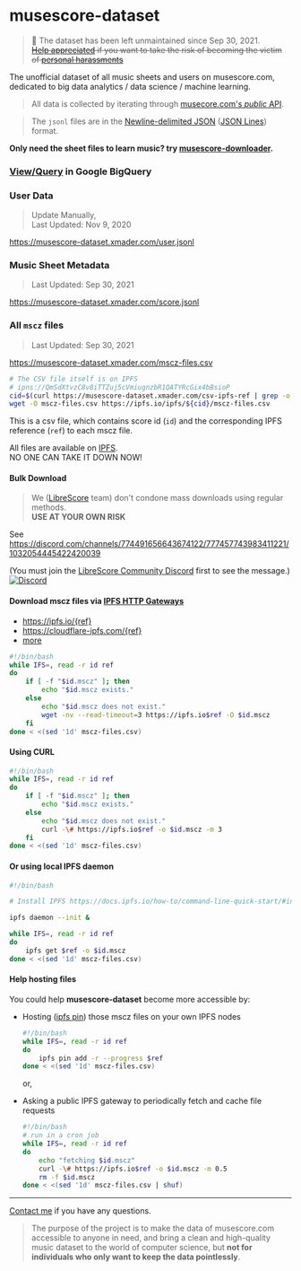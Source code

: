 
# musescore-dataset

> 🚨 The dataset has been left unmaintained since Sep 30, 2021.  
> ~~[Help appreciated](mailto:i@xmader.com) if you want to take the risk of becoming the victim of [personal harassments](https://web.archive.org/web/20230129121047/https://github.com/Xmader/musescore-downloader/issues/5#issuecomment-882450335)~~

The unofficial dataset of all music sheets and users on musescore.com, dedicated to big data analytics / data science / machine learning.

> All data is collected by iterating through [musecore.com's *public* API](https://developers.musescore.com/).

> The `jsonl` files are in the [Newline-delimited JSON](https://en.wikipedia.org/wiki/JSON_streaming#Line-delimited_JSON) ([JSON Lines](http://jsonlines.org/)) format.

**Only need the sheet files to learn music? try [musescore-downloader](https://github.com/Xmader/musescore-downloader).**

### [View/Query](https://console.cloud.google.com/bigquery?project=xmader&p=xmader&d=musescore&page=dataset) in Google BigQuery

### User Data

> Update Manually,  
> Last Updated: Nov 9, 2020

https://musescore-dataset.xmader.com/user.jsonl

### Music Sheet Metadata

> Last Updated: Sep 30, 2021

https://musescore-dataset.xmader.com/score.jsonl

### All `mscz` files

> Last Updated: Sep 30, 2021

https://musescore-dataset.xmader.com/mscz-files.csv

```sh
# The CSV file itself is on IPFS
# ipns://QmSdXtvzC8v8iTTZuj5cVmiugnzbR1QATYRcGix4bBsioP
cid=$(curl https://musescore-dataset.xmader.com/csv-ipfs-ref | grep -o "\\w\{46\}")
wget -O mscz-files.csv https://ipfs.io/ipfs/${cid}/mscz-files.csv
```

This is a csv file, which contains score id (`id`) and the corresponding IPFS reference (`ref`) to each mscz file.

All files are available on [IPFS](https://ipfs.io/).  
NO ONE CAN TAKE IT DOWN NOW!

#### Bulk Download

> We ([LibreScore](https://github.com/LibreScore) team) don't condone mass downloads using regular methods.  
> **USE AT YOUR OWN RISK**

See <https://discord.com/channels/774491656643674122/777457743983411221/1032054445422420039>

(You must join the [LibreScore Community Discord](https://discord.gg/DKu7cUZ4XQ) first to see the message.)  
[![Discord](https://img.shields.io/discord/774491656643674122?color=7289da&label=Discord&logo=discord)](https://discord.gg/DKu7cUZ4XQ)

#### Download mscz files via [IPFS HTTP Gateways](https://docs.ipfs.io/how-to/address-ipfs-on-web/#http-gateways)

* https://ipfs.io/{ref}
* https://cloudflare-ipfs.com/{ref}
* [more](https://ipfs.github.io/public-gateway-checker/)

```sh
#!/bin/bash
while IFS=, read -r id ref
do
    if [ -f "$id.mscz" ]; then
        echo "$id.mscz exists."
    else
        echo "$id.mscz does not exist."
        wget -nv --read-timeout=3 https://ipfs.io$ref -O $id.mscz
    fi
done < <(sed '1d' mscz-files.csv)
```

#### Using CURL

```bash
#!/bin/bash
while IFS=, read -r id ref
do
    if [ -f "$id.mscz" ]; then
        echo "$id.mscz exists."
    else
        echo "$id.mscz does not exist."
        curl -\# https://ipfs.io$ref -o $id.mscz -m 3
    fi
done < <(sed '1d' mscz-files.csv)
```

#### Or using local IPFS daemon

```bash
#!/bin/bash

# Install IPFS https://docs.ipfs.io/how-to/command-line-quick-start/#install-ipfs

ipfs daemon --init &

while IFS=, read -r id ref
do
    ipfs get $ref -o $id.mscz
done < <(sed '1d' mscz-files.csv)
```

#### Help hosting files

You could help **musescore-dataset** become more accessible by:

* Hosting ([ipfs pin](https://docs.ipfs.tech/how-to/pin-files/)) those mscz files on your own IPFS nodes

    ```bash
    #!/bin/bash
    while IFS=, read -r id ref
    do
        ipfs pin add -r --progress $ref
    done < <(sed '1d' mscz-files.csv)
    ```

    or,

* Asking a public IPFS gateway to periodically fetch and cache file requests

    ```bash
    #!/bin/bash
    # run in a cron job
    while IFS=, read -r id ref
    do
        echo "fetching $id.mscz"
        curl -\# https://ipfs.io$ref -o $id.mscz -m 0.5
        rm -f $id.mscz
    done < <(sed '1d' mscz-files.csv | shuf)
    ```

---

[Contact me](mailto:i@xmader.com) if you have any questions.

> The purpose of the project is to make the data of musescore.com accessible to anyone in need, and bring a clean and high-quality music dataset to the world of computer science, but **not for individuals who only want to keep the data pointlessly**.
